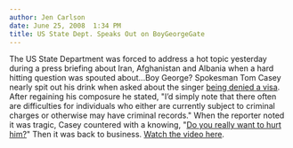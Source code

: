 ```yaml
---
author: Jen Carlson
date: June 25, 2008  1:34 PM
title: US State Dept. Speaks Out on BoyGeorgeGate
---
```


<p>The US State Department was forced to address a hot topic yesterday during a press briefing about Iran, Afghanistan and Albania when a hard hitting question was spouted about...Boy George? Spokesman Tom Casey nearly spit out his drink when asked about the singer <a href="https://web.archive.org/web/20120118130738/http://gothamist.com/2008/06/23/boy_george_denied_visa.php">being denied a visa</a>. After regaining his composure he stated, &quot;I&#x2019;d simply note that there often are difficulties for individuals who either are currently subject to criminal charges or otherwise may have criminal records.&quot; When the reporter noted it was tragic, Casey countered with a knowing, &quot;<a href="https://web.archive.org/web/20120118130738/http://www.youtube.com/watch?v=pmQVWH9u8Xo">Do you really want to hurt him?</a>&quot; Then it was back to business. <a href="https://web.archive.org/web/20120118130738/http://video.state.gov/?fr_story=c7e89adbf6e6c8a04e16a62045b27b3fc4ef1dde">Watch the video here</a>.</p>